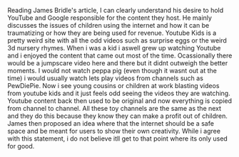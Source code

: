 Reading James Bridle's article, I can clearly understand his desire to hold YouTube and Google responsible for the content they host.
He mainly discusses the issues of children using the internet and how it can be traumatizing or how they are being used for revenue.
Youtube Kids is a pretty weird site with all the odd videos such as surprise eggs or the weird 3d nursery rhymes. 
When i was a kid i aswell grew up watching Youtube and i enjoyed the content that came out most of the time. Ocassionally there would be a jumpscare video here and there but it didnt outweigh the better moments.
I would not watch peppa pig (even though it wasnt out at the time) i would usually watch lets play videos from channels such as PewDiePie.
Now i see young cousins or children at work blasting videos from youtube kids and it just feels odd seeing the videos they are watching. 
Youtube content back then used to be original and now everything is copied from channel to channel. All these toy channels are the same as the next and they do this because they know they can make a profit out of children.
James then proposed an idea where that the internet should be a safe space and be meant for users to show their own creativity. While i agree with this statement, i do not believe itll get to that point where its only used for good.
